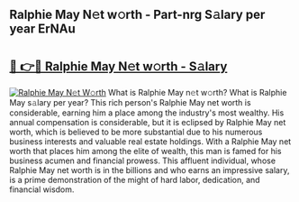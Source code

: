 ## Ralphie May N𝚎t w𝚘rth - Part-nrg S𝚊lary per year ErNAu

# <h2><a href="http://gc01227.nevu.top/?p=Ralphie+May">🔗 👉🔴 Ralphie May N𝚎t w𝚘rth - S𝚊lary</a></h2>

[![Ralphie May N𝚎t W𝚘rth](https://i.imgur.com/Oavwk0R.jpeg)](http://gc01227.nevu.top/?p=Ralphie+May)
What is Ralphie May n𝚎t w𝚘rth? What is Ralphie May s𝚊lary per year?
This rich person's Ralphie May net worth is considerable, earning him a place among the industry's most wealthy. His annual compensation is considerable, but it is eclipsed by Ralphie May net worth, which is believed to be more substantial due to his numerous business interests and valuable real estate holdings. With a Ralphie May net worth that places him among the elite of wealth, this man is famed for his business acumen and financial prowess. This affluent individual, whose Ralphie May net worth is in the billions and who earns an impressive salary, is a prime demonstration of the might of hard labor, dedication, and financial wisdom.
